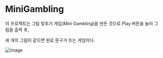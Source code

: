 # MiniGambling
이 프로젝트는 그림 맞추기 게임(Mini Gambling)을 만든 것으로 Play 버튼을 눌러 그림을 출력 후, 

세 개의 그림이 같으면 완료 문구가 뜨는 게임이다.

![image](https://github.com/user-attachments/assets/221d1172-720f-4409-af6e-cebbd7d1aab1)

